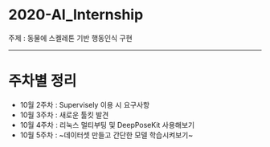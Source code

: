 # 2020-AI_Internship
주제 : 동물에 스켈레톤 기반 행동인식 구현

----------------------------------------------------------------------------
# 주차별 정리  
- 10월 2주차 : Supervisely 이용 시 요구사항  
- 10월 3주차 : 새로운 툴킷 발견 
- 10월 4주차 : 리눅스 멀티부팅 및 DeepPoseKit 사용해보기  
- 10월 5주차 : ~데이터셋 만들고 간단한 모델 학습시켜보기~
